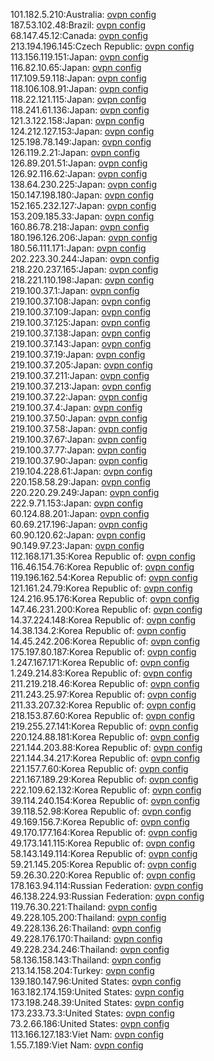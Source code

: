 101.182.5.210:Australia: [ovpn config](vpn/101_182_5_210.ovpn)  
187.53.102.48:Brazil: [ovpn config](vpn/187_53_102_48.ovpn)  
68.147.45.12:Canada: [ovpn config](vpn/68_147_45_12.ovpn)  
213.194.196.145:Czech Republic: [ovpn config](vpn/213_194_196_145.ovpn)  
113.156.119.151:Japan: [ovpn config](vpn/113_156_119_151.ovpn)  
116.82.10.65:Japan: [ovpn config](vpn/116_82_10_65.ovpn)  
117.109.59.118:Japan: [ovpn config](vpn/117_109_59_118.ovpn)  
118.106.108.91:Japan: [ovpn config](vpn/118_106_108_91.ovpn)  
118.22.121.115:Japan: [ovpn config](vpn/118_22_121_115.ovpn)  
118.241.61.136:Japan: [ovpn config](vpn/118_241_61_136.ovpn)  
121.3.122.158:Japan: [ovpn config](vpn/121_3_122_158.ovpn)  
124.212.127.153:Japan: [ovpn config](vpn/124_212_127_153.ovpn)  
125.198.78.149:Japan: [ovpn config](vpn/125_198_78_149.ovpn)  
126.119.2.21:Japan: [ovpn config](vpn/126_119_2_21.ovpn)  
126.89.201.51:Japan: [ovpn config](vpn/126_89_201_51.ovpn)  
126.92.116.62:Japan: [ovpn config](vpn/126_92_116_62.ovpn)  
138.64.230.225:Japan: [ovpn config](vpn/138_64_230_225.ovpn)  
150.147.198.180:Japan: [ovpn config](vpn/150_147_198_180.ovpn)  
152.165.232.127:Japan: [ovpn config](vpn/152_165_232_127.ovpn)  
153.209.185.33:Japan: [ovpn config](vpn/153_209_185_33.ovpn)  
160.86.78.218:Japan: [ovpn config](vpn/160_86_78_218.ovpn)  
180.196.126.206:Japan: [ovpn config](vpn/180_196_126_206.ovpn)  
180.56.111.171:Japan: [ovpn config](vpn/180_56_111_171.ovpn)  
202.223.30.244:Japan: [ovpn config](vpn/202_223_30_244.ovpn)  
218.220.237.165:Japan: [ovpn config](vpn/218_220_237_165.ovpn)  
218.221.110.198:Japan: [ovpn config](vpn/218_221_110_198.ovpn)  
219.100.37.1:Japan: [ovpn config](vpn/219_100_37_1.ovpn)  
219.100.37.108:Japan: [ovpn config](vpn/219_100_37_108.ovpn)  
219.100.37.109:Japan: [ovpn config](vpn/219_100_37_109.ovpn)  
219.100.37.125:Japan: [ovpn config](vpn/219_100_37_125.ovpn)  
219.100.37.138:Japan: [ovpn config](vpn/219_100_37_138.ovpn)  
219.100.37.143:Japan: [ovpn config](vpn/219_100_37_143.ovpn)  
219.100.37.19:Japan: [ovpn config](vpn/219_100_37_19.ovpn)  
219.100.37.205:Japan: [ovpn config](vpn/219_100_37_205.ovpn)  
219.100.37.211:Japan: [ovpn config](vpn/219_100_37_211.ovpn)  
219.100.37.213:Japan: [ovpn config](vpn/219_100_37_213.ovpn)  
219.100.37.22:Japan: [ovpn config](vpn/219_100_37_22.ovpn)  
219.100.37.4:Japan: [ovpn config](vpn/219_100_37_4.ovpn)  
219.100.37.50:Japan: [ovpn config](vpn/219_100_37_50.ovpn)  
219.100.37.58:Japan: [ovpn config](vpn/219_100_37_58.ovpn)  
219.100.37.67:Japan: [ovpn config](vpn/219_100_37_67.ovpn)  
219.100.37.77:Japan: [ovpn config](vpn/219_100_37_77.ovpn)  
219.100.37.90:Japan: [ovpn config](vpn/219_100_37_90.ovpn)  
219.104.228.61:Japan: [ovpn config](vpn/219_104_228_61.ovpn)  
220.158.58.29:Japan: [ovpn config](vpn/220_158_58_29.ovpn)  
220.220.29.249:Japan: [ovpn config](vpn/220_220_29_249.ovpn)  
222.9.71.153:Japan: [ovpn config](vpn/222_9_71_153.ovpn)  
60.124.88.201:Japan: [ovpn config](vpn/60_124_88_201.ovpn)  
60.69.217.196:Japan: [ovpn config](vpn/60_69_217_196.ovpn)  
60.90.120.62:Japan: [ovpn config](vpn/60_90_120_62.ovpn)  
90.149.97.23:Japan: [ovpn config](vpn/90_149_97_23.ovpn)  
112.168.171.35:Korea Republic of: [ovpn config](vpn/112_168_171_35.ovpn)  
116.46.154.76:Korea Republic of: [ovpn config](vpn/116_46_154_76.ovpn)  
119.196.162.54:Korea Republic of: [ovpn config](vpn/119_196_162_54.ovpn)  
121.161.24.79:Korea Republic of: [ovpn config](vpn/121_161_24_79.ovpn)  
124.216.95.176:Korea Republic of: [ovpn config](vpn/124_216_95_176.ovpn)  
147.46.231.200:Korea Republic of: [ovpn config](vpn/147_46_231_200.ovpn)  
14.37.224.148:Korea Republic of: [ovpn config](vpn/14_37_224_148.ovpn)  
14.38.134.2:Korea Republic of: [ovpn config](vpn/14_38_134_2.ovpn)  
14.45.242.206:Korea Republic of: [ovpn config](vpn/14_45_242_206.ovpn)  
175.197.80.187:Korea Republic of: [ovpn config](vpn/175_197_80_187.ovpn)  
1.247.167.171:Korea Republic of: [ovpn config](vpn/1_247_167_171.ovpn)  
1.249.214.83:Korea Republic of: [ovpn config](vpn/1_249_214_83.ovpn)  
211.219.218.46:Korea Republic of: [ovpn config](vpn/211_219_218_46.ovpn)  
211.243.25.97:Korea Republic of: [ovpn config](vpn/211_243_25_97.ovpn)  
211.33.207.32:Korea Republic of: [ovpn config](vpn/211_33_207_32.ovpn)  
218.153.87.60:Korea Republic of: [ovpn config](vpn/218_153_87_60.ovpn)  
219.255.27.141:Korea Republic of: [ovpn config](vpn/219_255_27_141.ovpn)  
220.124.88.181:Korea Republic of: [ovpn config](vpn/220_124_88_181.ovpn)  
221.144.203.88:Korea Republic of: [ovpn config](vpn/221_144_203_88.ovpn)  
221.144.34.217:Korea Republic of: [ovpn config](vpn/221_144_34_217.ovpn)  
221.157.7.60:Korea Republic of: [ovpn config](vpn/221_157_7_60.ovpn)  
221.167.189.29:Korea Republic of: [ovpn config](vpn/221_167_189_29.ovpn)  
222.109.62.132:Korea Republic of: [ovpn config](vpn/222_109_62_132.ovpn)  
39.114.240.154:Korea Republic of: [ovpn config](vpn/39_114_240_154.ovpn)  
39.118.52.98:Korea Republic of: [ovpn config](vpn/39_118_52_98.ovpn)  
49.169.156.7:Korea Republic of: [ovpn config](vpn/49_169_156_7.ovpn)  
49.170.177.164:Korea Republic of: [ovpn config](vpn/49_170_177_164.ovpn)  
49.173.141.115:Korea Republic of: [ovpn config](vpn/49_173_141_115.ovpn)  
58.143.149.114:Korea Republic of: [ovpn config](vpn/58_143_149_114.ovpn)  
59.21.145.205:Korea Republic of: [ovpn config](vpn/59_21_145_205.ovpn)  
59.26.30.220:Korea Republic of: [ovpn config](vpn/59_26_30_220.ovpn)  
178.163.94.114:Russian Federation: [ovpn config](vpn/178_163_94_114.ovpn)  
46.138.224.93:Russian Federation: [ovpn config](vpn/46_138_224_93.ovpn)  
119.76.30.221:Thailand: [ovpn config](vpn/119_76_30_221.ovpn)  
49.228.105.200:Thailand: [ovpn config](vpn/49_228_105_200.ovpn)  
49.228.136.26:Thailand: [ovpn config](vpn/49_228_136_26.ovpn)  
49.228.176.170:Thailand: [ovpn config](vpn/49_228_176_170.ovpn)  
49.228.234.246:Thailand: [ovpn config](vpn/49_228_234_246.ovpn)  
58.136.158.143:Thailand: [ovpn config](vpn/58_136_158_143.ovpn)  
213.14.158.204:Turkey: [ovpn config](vpn/213_14_158_204.ovpn)  
139.180.147.96:United States: [ovpn config](vpn/139_180_147_96.ovpn)  
163.182.174.159:United States: [ovpn config](vpn/163_182_174_159.ovpn)  
173.198.248.39:United States: [ovpn config](vpn/173_198_248_39.ovpn)  
173.233.73.3:United States: [ovpn config](vpn/173_233_73_3.ovpn)  
73.2.66.186:United States: [ovpn config](vpn/73_2_66_186.ovpn)  
113.166.127.183:Viet Nam: [ovpn config](vpn/113_166_127_183.ovpn)  
1.55.7.189:Viet Nam: [ovpn config](vpn/1_55_7_189.ovpn)  
